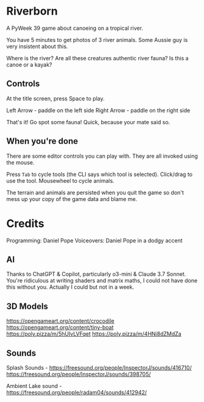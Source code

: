 # Riverborn

A PyWeek 39 game about canoeing on a tropical river.

You have 5 minutes to get photos of 3 river animals. Some Aussie guy is very
insistent about this.

Where is the river? Are all these creatures authentic river fauna? Is this a
canoe or a kayak?


## Controls

At the title screen, press Space to play.

Left Arrow - paddle on the left side
Right Arrow - paddle on the right side

That's it! Go spot some fauna! Quick, because your mate said so.


## When you're done

There are some editor controls you can play with. They are all invoked using
the mouse.

Press `Tab` to cycle tools (the CLI says which tool is selected). Click/drag to
use the tool. Mousewheel to cycle animals.

The terrain and animals are persisted when you quit the game so don't mess up
your copy of the game data and blame me.


# Credits

Programming: Daniel Pope
Voiceovers: Daniel Pope in a dodgy accent


## AI

Thanks to ChatGPT & Copilot, particularly o3-mini & Claude 3.7 Sonnet. You're
ridiculous at writing shaders and matrix maths, I could not have done this
without you. Actually I could but not in a week.


## 3D Models

https://opengameart.org/content/crocodile
https://opengameart.org/content/tiny-boat
https://poly.pizza/m/5hUIvLVFqet
https://poly.pizza/m/4HNi8dZMdZa


## Sounds
Splash Sounds -
https://freesound.org/people/InspectorJ/sounds/416710/
https://freesound.org/people/InspectorJ/sounds/398705/

Ambient Lake sound -
https://freesound.org/people/radam04/sounds/412942/
